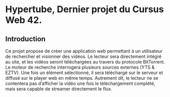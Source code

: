 # Hypertube, Dernier projet du Cursus Web 42.

## Introduction

Ce projet propose de créer une application web permettant à un utilisateur
de rechercher et visionner des vidéos.
Le lecteur sera directement intégré au site, et les vidéos seront téléchargées
au travers du protocole BitTorrent.
Le moteur de recherche interrogera plusieurs sources externes (YTS & EZTV).
Une fois un élément sélectionné, il sera téléchargé sur le serveur et diffusé
sur le player web en même temps. Autrement dit, le lecteur ne se contentera pas d’afficher la vidéo une fois le téléchargement complété, mais sera capable de
streamer directement le flux.
